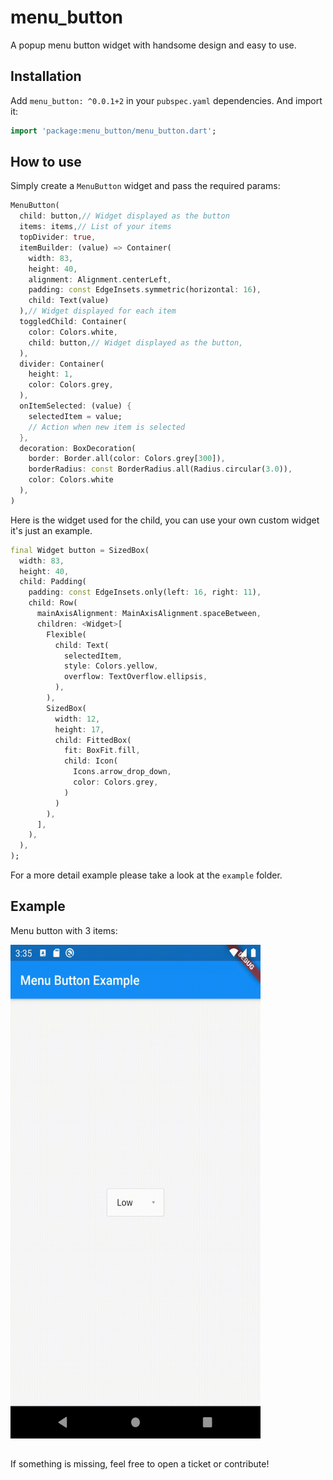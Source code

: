 # menu_button

A popup menu button widget with handsome design and easy to use.

## Installation

Add `menu_button: ^0.0.1+2` in your `pubspec.yaml` dependencies. And import it:

```dart
import 'package:menu_button/menu_button.dart';
```

## How to use

Simply create a `MenuButton` widget and pass the required params:

```dart
MenuButton(
  child: button,// Widget displayed as the button
  items: items,// List of your items
  topDivider: true,
  itemBuilder: (value) => Container(
    width: 83,
    height: 40,
    alignment: Alignment.centerLeft,
    padding: const EdgeInsets.symmetric(horizontal: 16),
    child: Text(value)
  ),// Widget displayed for each item
  toggledChild: Container(
    color: Colors.white,
    child: button,// Widget displayed as the button,
  ),
  divider: Container(
    height: 1,
    color: Colors.grey,
  ),
  onItemSelected: (value) {
    selectedItem = value;
    // Action when new item is selected
  },
  decoration: BoxDecoration(
    border: Border.all(color: Colors.grey[300]),
    borderRadius: const BorderRadius.all(Radius.circular(3.0)),
    color: Colors.white
  ),
)
```

Here is the widget used for the child, you can use your own custom widget it's just an example.

```dart
final Widget button = SizedBox(
  width: 83,
  height: 40,
  child: Padding(
    padding: const EdgeInsets.only(left: 16, right: 11),
    child: Row(
      mainAxisAlignment: MainAxisAlignment.spaceBetween,
      children: <Widget>[
        Flexible(
          child: Text(
            selectedItem,
            style: Colors.yellow,
            overflow: TextOverflow.ellipsis,
          ),
        ),
        SizedBox(
          width: 12,
          height: 17,
          child: FittedBox(
            fit: BoxFit.fill,
            child: Icon(
              Icons.arrow_drop_down,
              color: Colors.grey,
            )
          )
        ),
      ],
    ),
  ),
);
```

For a more detail example please take a look at the `example` folder.

## Example

Menu button with 3 items:

<img src="example/example.gif" width="400" height="790">

##

If something is missing, feel free to open a ticket or contribute!
